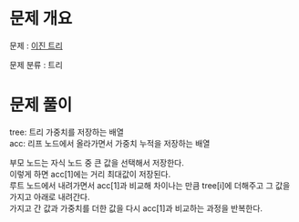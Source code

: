 # 문제 개요

문제 : [이진 트리](https://www.acmicpc.net/problem/13325)

문제 분류 : 트리

# 문제 풀이
tree: 트리 가중치를 저장하는 배열  
acc: 리프 노드에서 올라가면서 가중치 누적을 저장하는 배열
  
부모 노드는 자식 노드 중 큰 값을 선택해서 저장한다.  
이렇게 하면 acc[1]에는 거리 최대값이 저장된다.  
루트 노드에서 내려가면서 acc[1]과 비교해 차이나는 만큼 tree[i]에 더해주고 그 값을 가지고 아래로 내려간다.  
가지고 간 값과 가중치를 더한 값을 다시 acc[1]과 비교하는 과정을 반복한다.